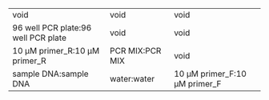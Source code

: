 ||||
|----|----|----|
|void|void|void|
|96 well PCR plate:96 well PCR plate|void|void|
|10 μM primer_R:10 μM primer_R|PCR MIX:PCR MIX|void|
|sample DNA:sample DNA|water:water|10 μM primer_F:10 μM primer_F|
